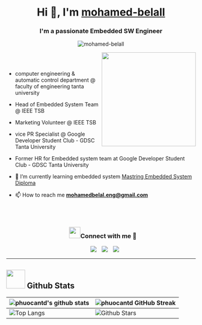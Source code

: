 <h1 align="center">Hi 👋, I'm <a href="https://mohamed-belall.github.io/Me.io/" target="blank">
mohamed-belall</a></h1>
<h3 align="center">I'm a passionate Embedded SW Engineer</h3>

<p align="center"> <img src="https://komarev.com/ghpvc/?username=mohamed-belall&label=Profile%20views&color=0e75b6&style=flat" alt="mohamed-belall" /> </p>

<picture> <img align="right" src="https://github.com/7oSkaaa/7oSkaaa/blob/main/Images/Right_Side.gif?raw=true" width = 250px></picture>


<br><br>
- computer engineering & automatic control department @ faculty of engineering tanta university
- Head of Embedded System Team @ IEEE TSB
- Marketing Volunteer @ IEEE TSB
- vice PR Specialist @ Google Developer Student Club - GDSC Tanta University
- Former HR for Embedded system team at Google Developer Student Club - GDSC Tanta University



- 🌱 I’m currently learning embedded system <a href="https://github.com/mohamed-belall/Embedded_System_learn_in_depth_diploma" target="blank">Mastring Embedded System Diploma</a>

- 📫 How to reach me **mohamedbelal.eng@gmail.com**

	
<br/>
<br/>
<h3 align="center" > <img src="https://media.giphy.com/media/iY8CRBdQXODJSCERIr/giphy.gif" width="30" height="30" style="margin-left: 10px;">Connect with me 🤝 </h3>

<p align="center">

 <div align="center"  class="icons-social" style="margin-left: 10px;">
        <a style="margin-left: 10px;"  target="_blank" href="https://www.linkedin.com/in/mohamed-belal-355316218/">
			    <img src="https://img.icons8.com/doodle/40/000000/linkedin--v2.png"></a>
        <a style="margin-left: 10px;" target
="_blank" href="https://github.com/mohamed-belall">
		      <img src="https://img.icons8.com/doodle/40/000000/github--v1.png"></a>
        <a style="margin-left: 10px;" target="_blank" href="https://www.facebook.com/profile.php?id=100051442270718">
		      <img src="https://img.icons8.com/doodle/40/000000/facebook--v1.png"></a>
      </div>

</p>



----	





## <picture> <img src = "https://github.com/7oSkaaa/7oSkaaa/blob/main/Images/Statistics.gif?raw=true" width = 50px>  </picture> Github Stats






| ![phuocantd's github stats](https://github-readme-stats.vercel.app/api?username=mohamed-belall&show_icons=true&theme=dracula&include_all_commits=true)             | ![phuocantd GitHub Streak](https://github-readme-streak-stats.herokuapp.com/?user=mohamed-belall&theme=dracula)                                                                                                           |
| --------------------------------------------------------------------------------------------------------------------------------- | ----------------------------------------------------------------------------------------------------------------------------------------------------------------------------------------------------------------- |
| ![Top Langs](https://github-readme-stats.vercel.app/api/top-langs/?username=mohamed-belall&langs_count=8&theme=dracula&card_width=500px) | ![Github Stars](https://github-readme-stats.vercel.app/api?username=mohamed-belall&show_icons=true&locale=en&count_private=true&hide_rank=true&custom_title=My%20GitHub%20Stats&disable_animations=true&theme=dracula&card_width=500px) |


